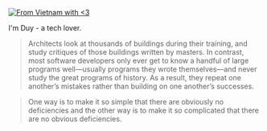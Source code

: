 [![From Vietnam with <3](https://raw.githubusercontent.com/webuild-community/badge/master/svg/love.svg)](https://webuild.community)


I'm Duy - a tech lover.

> Architects look at thousands of buildings during their training, and study critiques of those buildings written by masters. In contrast, most software developers only ever get to know a handful of large programs well—usually programs they wrote themselves—and never study the great programs of history. As a result, they repeat one another’s mistakes rather than building on one another’s successes.

> One way is to make it so simple that there are obviously no deficiencies and the other way is to make it so complicated that there are no obvious deficiencies.

